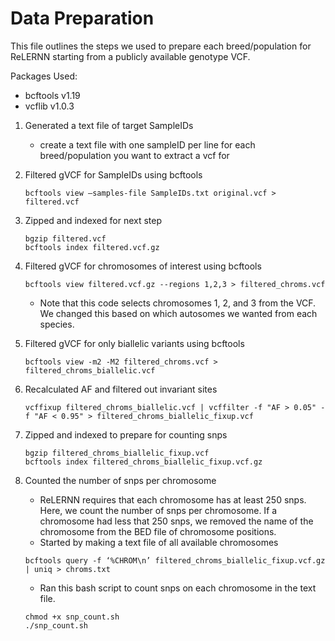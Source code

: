 # Data Preparation
This file outlines the steps we used to prepare each breed/population for ReLERNN starting from a publicly available genotype VCF. 

Packages Used:
* bcftools v1.19
* vcflib v1.0.3


1. Generated a text file of target SampleIDs
   * create a text file with one sampleID per line for each breed/population you want to extract a vcf for

2. Filtered gVCF for SampleIDs using bcftools
    ```
    bcftools view –samples-file SampleIDs.txt original.vcf > filtered.vcf
    ```
3. Zipped and indexed for next step
   ```
   bgzip filtered.vcf
   bcftools index filtered.vcf.gz
   ```
4. Filtered gVCF for chromosomes of interest using bcftools
    ```
    bcftools view filtered.vcf.gz --regions 1,2,3 > filtered_chroms.vcf
    ```
    * Note that this code selects chromosomes 1, 2, and 3 from the VCF. We changed this based on which autosomes we wanted from each species. 

5. Filtered gVCF for only biallelic variants using bcftools
    ```
    bcftools view -m2 -M2 filtered_chroms.vcf > filtered_chroms_biallelic.vcf
    ```
6. Recalculated AF and filtered out invariant sites
   ```
   vcffixup filtered_chroms_biallelic.vcf | vcffilter -f "AF > 0.05" -f "AF < 0.95" > filtered_chroms_biallelic_fixup.vcf
   ```
7. Zipped and indexed to prepare for counting snps
   ```
   bgzip filtered_chroms_biallelic_fixup.vcf
   bcftools index filtered_chroms_biallelic_fixup.vcf.gz
   ```
8. Counted the number of snps per chromosome
   * ReLERNN requires that each chromosome has at least 250 snps. Here, we count the number of snps per chromosome. If a chromosome had less that 250 snps, we removed the name of the chromosome from the BED file of chromosome positions.
   * Started by making a text file of all available chromosomes
   ```
   bcftools query -f ‘%CHROM\n’ filtered_chroms_biallelic_fixup.vcf.gz | uniq > chroms.txt
   ```
   * Ran this bash script to count snps on each chromosome in the text file.
   ```
   chmod +x snp_count.sh
   ./snp_count.sh
   ```
